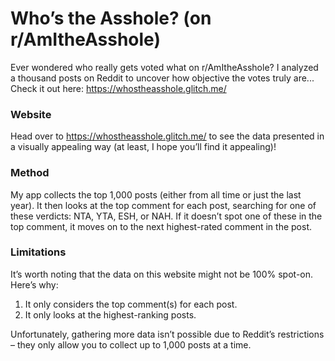 # Who’s the Asshole? (on r/AmItheAsshole)

Ever wondered who really gets voted what on r/AmItheAsshole? I analyzed a thousand posts on Reddit to uncover how objective the votes truly are...
Check it out here: <https://whostheasshole.glitch.me/>

### Website
Head over to https://whostheasshole.glitch.me/ to see the data presented in a visually appealing way (at least, I hope you’ll find it appealing)!

### Method
My app collects the top 1,000 posts (either from all time or just the last year).
It then looks at the top comment for each post, searching for one of these verdicts: NTA, YTA, ESH, or NAH. If it doesn’t spot one of these in the top comment, it moves on to the next highest-rated comment in the post.

### Limitations
It’s worth noting that the data on this website might not be 100% spot-on. Here’s why:
1. It only considers the top comment(s) for each post.
2. It only looks at the highest-ranking posts.

Unfortunately, gathering more data isn’t possible due to Reddit’s restrictions – they only allow you to collect up to 1,000 posts at a time.​​​​​​​​​​​​​​​​
